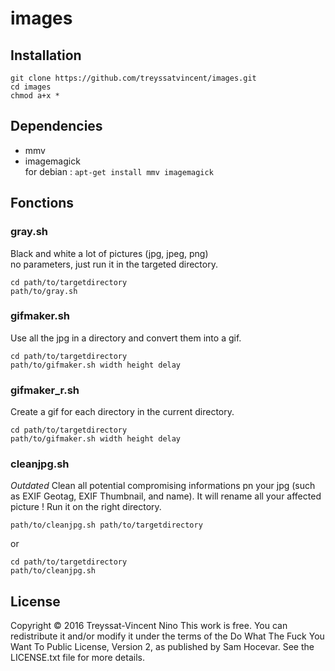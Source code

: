 # images
## Installation
```
git clone https://github.com/treyssatvincent/images.git  
cd images  
chmod a+x *  
```
## Dependencies
- mmv
- imagemagick  
for debian : ``apt-get install mmv imagemagick``

## Fonctions
### gray.sh
Black and white a lot of pictures (jpg, jpeg, png)  
no parameters, just run it in the targeted directory.  
```
cd path/to/targetdirectory  
path/to/gray.sh  
```
### gifmaker.sh
Use all the jpg in a directory and convert them into a gif.
```
cd path/to/targetdirectory  
path/to/gifmaker.sh width height delay  
```
### gifmaker_r.sh
Create a gif for each directory in the current directory.
```
cd path/to/targetdirectory  
path/to/gifmaker.sh width height delay  
```
### cleanjpg.sh
*Outdated*
Clean all potential compromising informations pn your jpg (such as EXIF Geotag, EXIF Thumbnail, and name). It will rename all your affected picture ! Run it on the right directory.
```
path/to/cleanjpg.sh path/to/targetdirectory  
```
or
```
cd path/to/targetdirectory  
path/to/cleanjpg.sh  
```
## License
Copyright © 2016 Treyssat-Vincent Nino
This work is free. You can redistribute it and/or modify it under the
terms of the Do What The Fuck You Want To Public License, Version 2,
as published by Sam Hocevar. See the LICENSE.txt file for more details.
